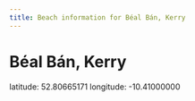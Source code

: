 ```yaml
---
title: Beach information for Béal Bán, Kerry
---
```

# Béal Bán, Kerry 

<div class="location-info">latitude: 52.80665171 longitude: -10.41000000</div>
<div></div>